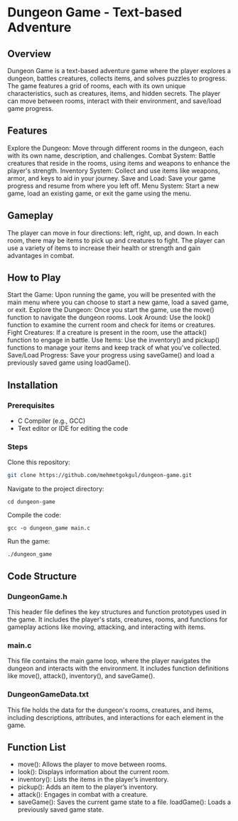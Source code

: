 # Dungeon Game - Text-based Adventure

## Overview
Dungeon Game is a text-based adventure game where the player explores a dungeon, battles creatures, collects items, and solves puzzles to progress. The game features a grid of rooms, each with its own unique characteristics, such as creatures, items, and hidden secrets. The player can move between rooms, interact with their environment, and save/load game progress.

## Features
Explore the Dungeon: Move through different rooms in the dungeon, each with its own name, description, and challenges.
Combat System: Battle creatures that reside in the rooms, using items and weapons to enhance the player's strength.
Inventory System: Collect and use items like weapons, armor, and keys to aid in your journey.
Save and Load: Save your game progress and resume from where you left off.
Menu System: Start a new game, load an existing game, or exit the game using the menu.

## Gameplay
The player can move in four directions: left, right, up, and down. In each room, there may be items to pick up and creatures to fight. The player can use a variety of items to increase their health or strength and gain advantages in combat.

## How to Play
Start the Game: Upon running the game, you will be presented with the main menu where you can choose to start a new game, load a saved game, or exit.
Explore the Dungeon: Once you start the game, use the move() function to navigate the dungeon rooms.
Look Around: Use the look() function to examine the current room and check for items or creatures.
Fight Creatures: If a creature is present in the room, use the attack() function to engage in battle.
Use Items: Use the inventory() and pickup() functions to manage your items and keep track of what you've collected.
Save/Load Progress: Save your progress using saveGame() and load a previously saved game using loadGame().

## Installation
### Prerequisites
- C Compiler (e.g., GCC)
- Text editor or IDE for editing the code
### Steps
Clone this repository:
```bash
git clone https://github.com/mehmetgokgul/dungeon-game.git
```
Navigate to the project directory:
```
cd dungeon-game
```
Compile the code:
```
gcc -o dungeon_game main.c
```
Run the game:
```
./dungeon_game
```
## Code Structure
### DungeonGame.h
This header file defines the key structures and function prototypes used in the game. It includes the player's stats, creatures, rooms, and functions for gameplay actions like moving, attacking, and interacting with items.

### main.c
This file contains the main game loop, where the player navigates the dungeon and interacts with the environment. It includes function definitions like move(), attack(), inventory(), and saveGame().

### DungeonGameData.txt
This file holds the data for the dungeon's rooms, creatures, and items, including descriptions, attributes, and interactions for each element in the game.

## Function List
- move(): Allows the player to move between rooms.
- look(): Displays information about the current room.
- inventory(): Lists the items in the player’s inventory.
- pickup(): Adds an item to the player’s inventory.
- attack(): Engages in combat with a creature.
- saveGame(): Saves the current game state to a file.
loadGame(): Loads a previously saved game state.
